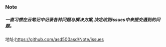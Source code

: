 ### Note

##### 一直习惯在云笔记中记录各种问题与解决方案,决定改到issues中来提交遇到的问题。


地址:https://github.com/asd500asd/Note/issues